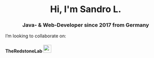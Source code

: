 <h1 align="center">Hi, I'm Sandro L.</h1>
<h3 align="center">Java- & Web-Developer since 2017 from Germany</h3>

I’m looking to collaborate on:
<h4 align="center><a href="https://github.com/TheRedstoneLab">TheRedstoneLab <img src="https://avatars3.githubusercontent.com/u/78087427?s=200&v=4" height="25" width="25"/></a></h4>
<h4 align="center>And possibly soon for you, just contact me.</h4>

